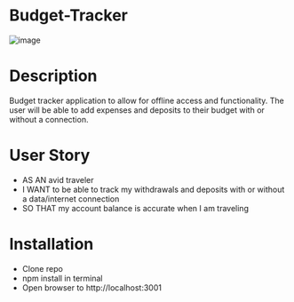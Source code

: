 # Budget-Tracker
![image](https://user-images.githubusercontent.com/25235663/169887762-6f786e5b-3682-4457-ba0b-56d414e1489e.png)


# Description
Budget tracker application to allow for offline access and functionality. The user will be able to add expenses and deposits to their budget with or without a connection.

# User Story
- AS AN avid traveler
- I WANT to be able to track my withdrawals and deposits with or without a data/internet connection
- SO THAT my account balance is accurate when I am traveling 

# Installation
- Clone repo
- npm install in terminal
- Open browser to http://localhost:3001


